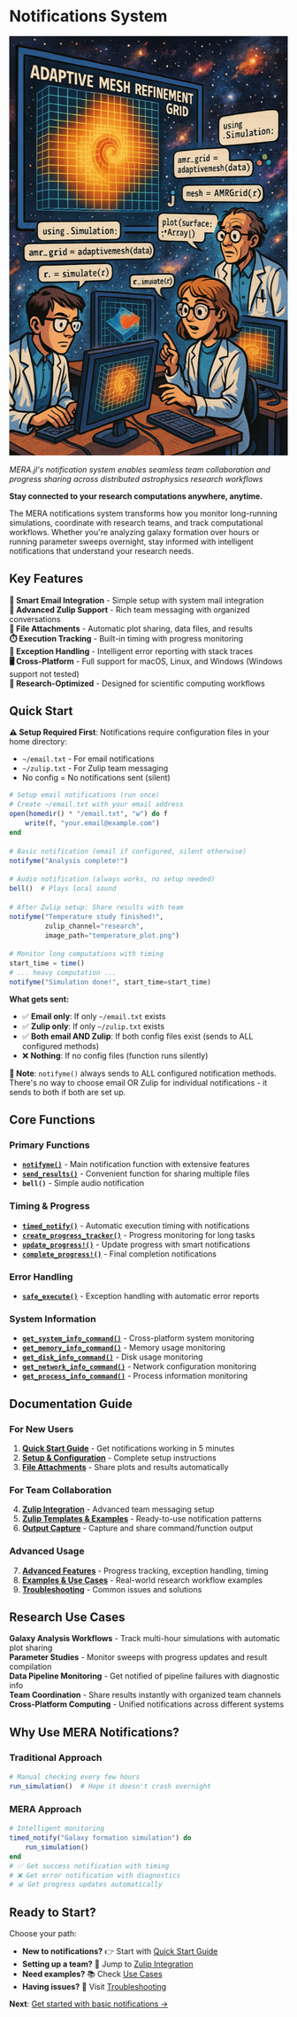 # Notifications System

![Team Collaboration with MERA.jl Notifications](../assets/representative_team_60.png)

*MERA.jl's notification system enables seamless team collaboration and progress sharing across distributed astrophysics research workflows*

**Stay connected to your research computations anywhere, anytime.**

The MERA notifications system transforms how you monitor long-running simulations, coordinate with research teams, and track computational workflows. Whether you're analyzing galaxy formation over hours or running parameter sweeps overnight, stay informed with intelligent notifications that understand your research needs.

## Key Features

**📧 Smart Email Integration** - Simple setup with system mail integration  
**💬 Advanced Zulip Support** - Rich team messaging with organized conversations  
**📎 File Attachments** - Automatic plot sharing, data files, and results  
**⏱️ Execution Tracking** - Built-in timing with progress monitoring  
**🚨 Exception Handling** - Intelligent error reporting with stack traces  
**🖥️ Cross-Platform** - Full support for macOS, Linux, and Windows (Windows support not tested)  
**🔬 Research-Optimized** - Designed for scientific computing workflows

## Quick Start

**⚠️ Setup Required First**: Notifications require configuration files in your home directory:
- `~/email.txt` - For email notifications
- `~/zulip.txt` - For Zulip team messaging  
- No config = No notifications sent (silent)

```julia
# Setup email notifications (run once)
# Create ~/email.txt with your email address
open(homedir() * "/email.txt", "w") do f
    write(f, "your.email@example.com")
end

# Basic notification (email if configured, silent otherwise)
notifyme("Analysis complete!")

# Audio notification (always works, no setup needed)
bell()  # Plays local sound

# After Zulip setup: Share results with team  
notifyme("Temperature study finished!", 
         zulip_channel="research", 
         image_path="temperature_plot.png")

# Monitor long computations with timing
start_time = time()
# ... heavy computation ...
notifyme("Simulation done!", start_time=start_time)
```

**What gets sent:**
- ✅ **Email only**: If only `~/email.txt` exists
- ✅ **Zulip only**: If only `~/zulip.txt` exists  
- ✅ **Both email AND Zulip**: If both config files exist (sends to ALL configured methods)
- ❌ **Nothing**: If no config files (function runs silently)

**📝 Note**: `notifyme()` always sends to ALL configured notification methods. There's no way to choose email OR Zulip for individual notifications - it sends to both if both are set up.

## Core Functions

### Primary Functions
- **[`notifyme()`](@ref)** - Main notification function with extensive features
- **[`send_results()`](@ref)** - Convenient function for sharing multiple files
- **`bell()`** - Simple audio notification

### Timing & Progress
- **[`timed_notify()`](@ref)** - Automatic execution timing with notifications
- **[`create_progress_tracker()`](@ref)** - Progress monitoring for long tasks
- **[`update_progress!()`](@ref)** - Update progress with smart notifications
- **[`complete_progress!()`](@ref)** - Final completion notifications

### Error Handling
- **[`safe_execute()`](@ref)** - Exception handling with automatic error reports

### System Information
- **[`get_system_info_command()`](@ref)** - Cross-platform system monitoring
- **[`get_memory_info_command()`](@ref)** - Memory usage monitoring
- **[`get_disk_info_command()`](@ref)** - Disk usage monitoring
- **[`get_network_info_command()`](@ref)** - Network configuration monitoring
- **[`get_process_info_command()`](@ref)** - Process information monitoring

## Documentation Guide

### For New Users
1. **[Quick Start Guide](01_quick_start.md)** - Get notifications working in 5 minutes
2. **[Setup & Configuration](02_setup.md)** - Complete setup instructions
3. **[File Attachments](03_attachments.md)** - Share plots and results automatically

### For Team Collaboration
4. **[Zulip Integration](zulip.md)** - Advanced team messaging setup
5. **[Zulip Templates & Examples](zulip_templates.md)** - Ready-to-use notification patterns
6. **[Output Capture](04_output_capture.md)** - Capture and share command/function output

### Advanced Usage
7. **[Advanced Features](05_advanced.md)** - Progress tracking, exception handling, timing
8. **[Examples & Use Cases](06_examples.md)** - Real-world research workflow examples
9. **[Troubleshooting](07_troubleshooting.md)** - Common issues and solutions

## Research Use Cases

**Galaxy Analysis Workflows** - Track multi-hour simulations with automatic plot sharing  
**Parameter Studies** - Monitor sweeps with progress updates and result compilation  
**Data Pipeline Monitoring** - Get notified of pipeline failures with diagnostic info  
**Team Coordination** - Share results instantly with organized team channels  
**Cross-Platform Computing** - Unified notifications across different systems

## Why Use MERA Notifications?

### Traditional Approach
```julia
# Manual checking every few hours
run_simulation()  # Hope it doesn't crash overnight
```

### MERA Approach  
```julia
# Intelligent monitoring
timed_notify("Galaxy formation simulation") do
    run_simulation()
end
# ✅ Get success notification with timing
# ❌ Get error notification with diagnostics
# 📊 Get progress updates automatically
```

## Ready to Start?

Choose your path:
- **New to notifications?** 👉 Start with [Quick Start Guide](01_quick_start.md)
- **Setting up a team?** 👥 Jump to [Zulip Integration](zulip.md)  
- **Need examples?** 📚 Check [Use Cases](06_examples.md)
- **Having issues?** 🔧 Visit [Troubleshooting](07_troubleshooting.md)

**Next**: [Get started with basic notifications →](01_quick_start.md)